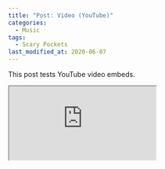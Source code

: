 ```yaml
---
title: "Post: Video (YouTube)"
categories:
  - Music
tags:
  - Scary Pockets
last_modified_at: 2020-06-07
---
```


This post tests YouTube video embeds.

<!-- 21:9 aspect ratio -->
<div class="responsive-embed responsive-embed-21by9">
  <iframe class="responsive-embed-item" src="https://www.youtube.com/watch?v=myzNf5kW1kQ"></iframe>
</div>
